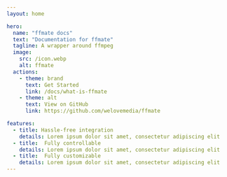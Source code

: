```yaml
---
layout: home

hero:
  name: "ffmate docs"
  text: "Documentation for ffmate"
  tagline: A wrapper around ffmpeg
  image:
    src: /icon.webp
    alt: ffmate
  actions:
    - theme: brand
      text: Get Started
      link: /docs/what-is-ffmate
    - theme: alt
      text: View on GitHub
      link: https://github.com/welovemedia/ffmate

features:
  - title: Hassle-free integration
    details: Lorem ipsum dolor sit amet, consectetur adipiscing elit
  - title:  Fully controllable
    details: Lorem ipsum dolor sit amet, consectetur adipiscing elit
  - title:  Fully customizable
    details: Lorem ipsum dolor sit amet, consectetur adipiscing elit
---
```

